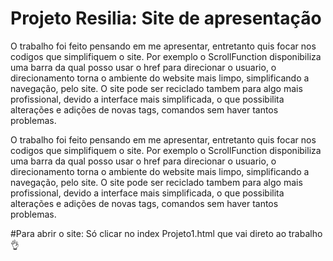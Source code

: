 # Projeto Resilia: Site de apresentação
O trabalho foi feito pensando em me apresentar, entretanto quis focar nos codigos que simplifiquem o site. 
Por exemplo o ScrollFunction disponibiliza uma barra da qual posso usar o href para direcionar o usuario, o direcionamento torna o ambiente do website mais limpo, simplificando a navegação, pelo site.
O site pode ser reciclado tambem para algo mais profissional, devido a interface mais simplificada, o que possibilita alterações e adições de novas tags, comandos sem haver tantos problemas.

O trabalho foi feito pensando em me apresentar, entretanto quis focar nos codigos que simplifiquem o site. Por exemplo o ScrollFunction disponibiliza uma barra da qual posso usar o href para direcionar o usuario, o direcionamento torna o ambiente do website mais limpo, simplificando a navegação, pelo site. O site pode ser reciclado tambem para algo mais profissional, devido a interface mais simplificada, o que possibilita alterações e adições de novas tags, comandos sem haver tantos problemas. 

#Para abrir o site: Só clicar no index Projeto1.html que vai direto ao trabalho 👌
